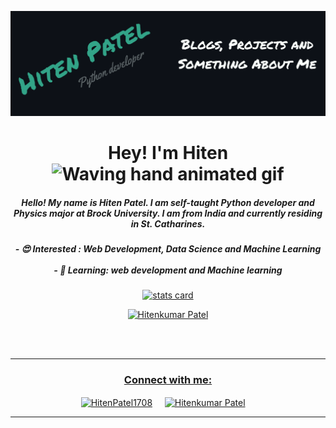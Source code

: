 
 <!---
Inspired from:
https://github.com/snehangsude
 --->
 ![My Banner](images/abc2.png)

<h1 align="center">Hey! I'm Hiten <img src="https://raw.githubusercontent.com/nixin72/nixin72/master/wave.gif" 
         alt="Waving hand animated gif"
         height="40"
         width="40"/></h1>


<div align='center'>
<h5>
  Hello! My name is Hiten Patel. I am self-taught Python developer and Physics major at Brock University. I am from India and currently residing in St. Catharines. 
</h5>
<h5>
  - 😍 Interested : Web Development, Data Science and Machine Learning<br><br>
  - 🌱 Learning: web development and Machine learning
</h5>
</div>

<p>
  <a align= "center" href="https://github.com/Hiten1708">
<div align='center'>
    <img alt= "stats card" height="200px" width="400" src="https://github-readme-stats.vercel.app/api?username=Hiten1708&theme=gotham&show_icons=true&count_private=true" />
</div>

<!--  <div align='center'>
    <img alt="lang card" src="https://github-readme-stats.vercel.app/api/top-langs?username=Hiten1708&theme=gotham">  
</div> -->

</p>
<p align="center"> <img src="https://komarev.com/ghpvc/?username=Hiten1708&label=Views 👀&color=003638&style=flat" alt="Hitenkumar Patel" /> </p>


<br><br>
<hr>
<h3 align="center">Connect with me:</h3>
<div align="center">
<a href="https://twitter.com/HitenPatel1708" target="blank"><img align="center" src="https://image.flaticon.com/icons/png/512/1384/1384065.png" alt="HitenPatel1708" height="50" width="50" /></a> &nbsp;&nbsp;&nbsp;
<a href="https://www.linkedin.com/ca/hitenkumar-patel-79287b1a8" target="blank"><img align="center" src="https://image.flaticon.com/icons/png/512/174/174857.png" alt="Hitenkumar Patel" height="50" width="50" /></a>&nbsp;&nbsp;&nbsp;&nbsp;
</div>
<hr>

